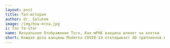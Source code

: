 ```yaml
--- 
layout: post
title: Топ-история
author: dr. Salutem
image: /img/how-mrna.jpg
i: fas fa-star
name: Визуальное Отображение Того, Как мРНК вакцина влияет на клетки
short: Каждая доза вакцины Moderna COVID-19 откладывает 40 триллионов молекул мРНК в ваше тело, ... 
---
```



